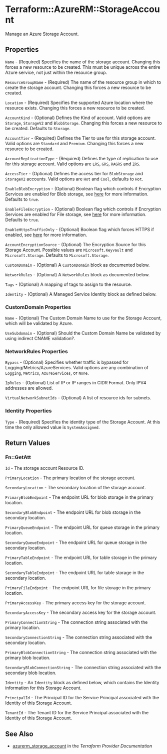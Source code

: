 # Terraform::AzureRM::StorageAccount

Manage an Azure Storage Account.

## Properties

`Name` - (Required) Specifies the name of the storage account. Changing this forces a new resource to be created. This must be unique across the entire Azure service, not just within the resource group.

`ResourceGroupName` - (Required) The name of the resource group in which to create the storage account. Changing this forces a new resource to be created.

`Location` - (Required) Specifies the supported Azure location where the resource exists. Changing this forces a new resource to be created.

`AccountKind` - (Optional) Defines the Kind of account. Valid options are `Storage`, `StorageV2` and `BlobStorage`. Changing this forces a new resource to be created. Defaults to `Storage`.

`AccountTier` - (Required) Defines the Tier to use for this storage account. Valid options are `Standard` and `Premium`. Changing this forces a new resource to be created.

`AccountReplicationType` - (Required) Defines the type of replication to use for this storage account. Valid options are `LRS`, `GRS`, `RAGRS` and `ZRS`.

`AccessTier` - (Optional) Defines the access tier for `BlobStorage` and `StorageV2` accounts. Valid options are `Hot` and `Cool`, defaults to `Hot`.

`EnableBlobEncryption` - (Optional) Boolean flag which controls if Encryption Services are enabled for Blob storage, see [here](https://azure.microsoft.com/en-us/documentation/articles/storage-service-encryption/) for more information. Defaults to `true`.

`EnableFileEncryption` - (Optional) Boolean flag which controls if Encryption Services are enabled for File storage, see [here](https://azure.microsoft.com/en-us/documentation/articles/storage-service-encryption/) for more information. Defaults to `true`.

`EnableHttpsTrafficOnly` - (Optional) Boolean flag which forces HTTPS if enabled, see [here](https://docs.microsoft.com/en-us/azure/storage/storage-require-secure-transfer/) for more information.

`AccountEncryptionSource` - (Optional) The Encryption Source for this Storage Account. Possible values are `Microsoft.Keyvault` and `Microsoft.Storage`. Defaults to `Microsoft.Storage`.

`CustomDomain` - (Optional) A `CustomDomain` block as documented below.

`NetworkRules` - (Optional) A `NetworkRules` block as documented below.

`Tags` - (Optional) A mapping of tags to assign to the resource.

`Identity` - (Optional) A Managed Service Identity block as defined below.

### CustomDomain Properties

`Name` - (Optional) The Custom Domain Name to use for the Storage Account, which will be validated by Azure.

`UseSubdomain` - (Optional) Should the Custom Domain Name be validated by using indirect CNAME validation?.

### NetworkRules Properties

`Bypass` - (Optional)  Specifies whether traffic is bypassed for Logging/Metrics/AzureServices. Valid options are any combination of `Logging`, `Metrics`, `AzureServices`, or `None`.

`IpRules` - (Optional) List of IP or IP ranges in CIDR Format. Only IPV4 addresses are allowed.

`VirtualNetworkSubnetIds` - (Optional) A list of resource ids for subnets.

### Identity Properties

`Type` - (Required) Specifies the identity type of the Storage Account. At this time the only allowed value is `SystemAssigned`.


## Return Values

### Fn::GetAtt

`Id` - The storage account Resource ID.

`PrimaryLocation` - The primary location of the storage account.

`SecondaryLocation` - The secondary location of the storage account.

`PrimaryBlobEndpoint` - The endpoint URL for blob storage in the primary location.

`SecondaryBlobEndpoint` - The endpoint URL for blob storage in the secondary location.

`PrimaryQueueEndpoint` - The endpoint URL for queue storage in the primary location.

`SecondaryQueueEndpoint` - The endpoint URL for queue storage in the secondary location.

`PrimaryTableEndpoint` - The endpoint URL for table storage in the primary location.

`SecondaryTableEndpoint` - The endpoint URL for table storage in the secondary location.

`PrimaryFileEndpoint` - The endpoint URL for file storage in the primary location.

`PrimaryAccessKey` - The primary access key for the storage account.

`SecondaryAccessKey` - The secondary access key for the storage account.

`PrimaryConnectionString` - The connection string associated with the primary location.

`SecondaryConnectionString` - The connection string associated with the secondary location.

`PrimaryBlobConnectionString` - The connection string associated with the primary blob location.

`SecondaryBlobConnectionString` - The connection string associated with the secondary blob location.

`Identity` - An `Identity` block as defined below, which contains the Identity information for this Storage Account.

`PrincipalId` - The Principal ID for the Service Principal associated with the Identity of this Storage Account.

`TenantId` - The Tenant ID for the Service Principal associated with the Identity of this Storage Account.

## See Also

* [azurerm_storage_account](https://www.terraform.io/docs/providers/azurerm/r/storage_account.html) in the _Terraform Provider Documentation_